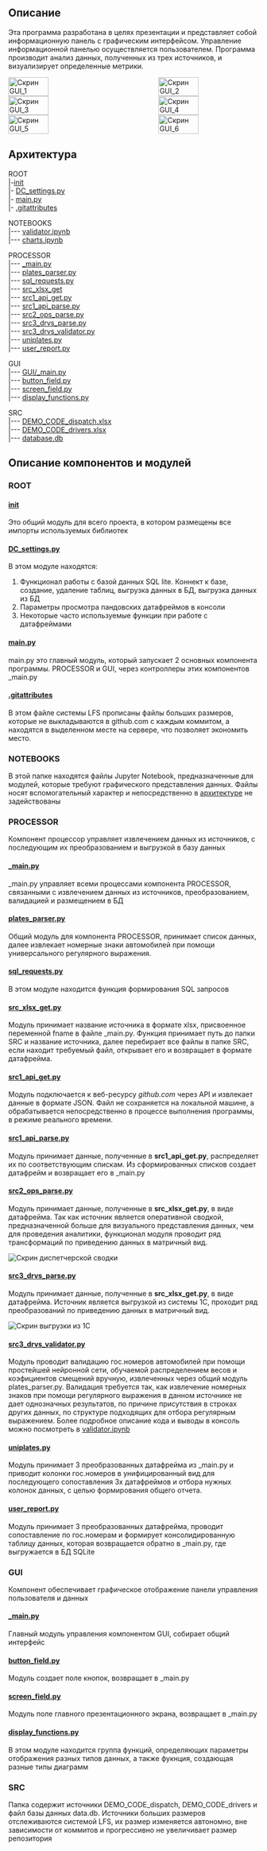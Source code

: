 ## Описание

Эта программа разработана в целях презентации и представляет собой информационную панель с графическим интерфейсом. Управление информационной панелью осуществляется пользователем. Программа производит анализ данных, полученных из трех источников, и визуализирует определенные метрики.

<div style="display: flex; flex-wrap: wrap; justify-content: space-between;">
    <img src="https://github.com/romanoffnv/DC_JSON/blob/main/GUI_1.png?raw=true" alt="Скрин GUI_1" width="40%">
    <img src="https://github.com/romanoffnv/DC_JSON/blob/main/GUI_2.png?raw=true" alt="Скрин GUI_2" width="40%">
    <img src="https://github.com/romanoffnv/DC_JSON/blob/main/GUI_3.png?raw=true" alt="Скрин GUI_3" width="40%">
    <img src="https://github.com/romanoffnv/DC_JSON/blob/main/GUI_4.png?raw=true" alt="Скрин GUI_4" width="40%">
    <img src="https://github.com/romanoffnv/DC_JSON/blob/main/GUI_5.png?raw=true" alt="Скрин GUI_5" width="40%">
    <img src="https://github.com/romanoffnv/DC_JSON/blob/main/GUI_6.png?raw=true" alt="Скрин GUI_6" width="40%">
</div>




## Архитектура

ROOT<br>
|-[init](#init)<br>
|- [DC_settings.py](#dc_settingspy)<br>
|- [main.py](#mainpy) <br>
|- [.gitattributes](#gitattributes) <br>

NOTEBOOKS<br>
|--- [validator.ipynb](#notebooks)<br>
|--- [charts.ipynb](#notebooks)<br>

PROCESSOR<br>
|--- [_main.py](#mainpy) <br>
|--- [plates_parser.py](#plates_parserpy) <br>
|--- [sql_requests.py](#sql_requestspy) <br>
|--- [src_xlsx_get](#src_xlsx_getpy) <br>
|--- [src1_api_get.py](#src1_api_getpy) <br>
|--- [src1_api_parse.py](#src1_api_parsepy) <br>
|--- [src2_ops_parse.py](#src2_ops_parsepy) <br>
|--- [src3_drvs_parse.py](#src3_drvs_parsepy) <br>
|--- [src3_drvs_validator.py](#src3_drvs_validatorpy) <br>
|--- [uniplates.py](#uniplatespy) <br>
|--- [user_report.py](#user_reportpy) <br>

GUI<br> 
|--- [GUI/_main.py](#_mainpy-1)<br>
|--- [button_field.py](#button_fieldpy)<br>
|--- [screen_field.py](#screen_fieldpy)<br>
|--- [display_functions.py](#display_functionspy) <br>

SRC<br> 
|--- [DEMO_CODE_dispatch.xlsx](#src)<br>
|--- [DEMO_CODE_drivers.xlsx](#src)<br>
|--- [database.db](#src)<br>

## Описание компонентов и модулей

### ROOT

#### [init](#)

Это общий модуль для всего проекта, в котором размещены все импорты используемых библиотек

#### [DC_settings.py](#)

В этом модуле находятся: <br>

1. Функционал работы с базой данных SQL lite. Коннект к базе, создание, удаление таблиц, выгрузка данных в БД, выгрузка данных из БД <br>
2. Параметры просмотра пандовских датафреймов в консоли <br>
3. Некоторые часто используемые функции при работе с датафреймами <br>

#### [main.py](#)

main.py это главный модуль, который запускает 2 основных компонента программы. PROCESSOR и GUI, через контроллеры этих компонентов _main.py

#### [.gitattributes](#)

В этом файле системы LFS прописаны файлы больших размеров, которые не выкладываются в github.com с каждым коммитом, а находятся в выделенном месте на сервере, что позволяет экономить место.

### NOTEBOOKS
В этой папке находятся файлы Jupyter Notebook, предназначенные для модулей, которые требуют графического представления данных. Файлы носят вспомогательный характер и непосредственно в [архитектуре](#) не задействованы

### PROCESSOR
Компонент процессор управляет извлечением данных из источников, с последующим их преобразованием и выгрузкой в базу данных
#### [_main.py](#)

_main.py управляет всеми процессами компонента PROCESSOR, связанными с извлечением данных из источников, преобразованием, валидацией и размещением в БД

#### [plates_parser.py](#)

Общий модуль для компонента PROCESSOR, принимает список данных, далее извлекает номерные знаки автомобилей при помощи универсального регулярного выражения.
#### [sql_requests.py](#)

В этом модуле находится функция формирования SQL запросов
#### [src_xlsx_get.py](#)

Модуль принимает название источника в формате xlsx, присвоенное переменной fname в файле _main.py. Функция принимает путь до папки SRC и название источника, далее перебирает все файлы в папке SRC, если находит требуемый файл, открывает его и возвращает в формате датафрейма.

#### [src1_api_get.py](#)

Модуль подключается к веб-ресурсу <i>github.com</i> через API и извлекает данные в формате JSON. Файл не сохраняется на локальной машине, а обрабатывается непосредственно в процессе выполнения программы, в режиме реального времени.

#### [src1_api_parse.py](#)

Модуль принимает данные, полученные в <b>src1_api_get.py</b>, распределяет их по соответствующим спискам. Из сформированных списков создает датафрейм и возвращает его в _main.py

#### [src2_ops_parse.py](#)

Модуль принимает данные, полученные в <b>src_xlsx_get.py</b>, в виде датафрейма. Так как источник является оперативной сводкой, предназначенной больше для визуального представления данных, чем для проведения аналитики, функционал модуля проводит ряд трансформаций по приведению данных в матричный вид. <br>

![Скрин диспетчерской сводки](https://github.com/romanoffnv/DC_JSON/blob/main/Dispatch%202023-08-17%20082034.png?raw=true)

#### [src3_drvs_parse.py](#)

Модуль принимает данные, полученные в <b>src_xlsx_get.py</b>, в виде датафрейма. Источник является выгрузкой из системы 1С, проходит ряд преобразований по приведению данных в матричный вид.

![Скрин выгрузки из 1С](https://github.com/romanoffnv/DC_JSON/blob/main/Drivers%202023-08-17%20082305.png?raw=true)

#### [src3_drvs_validator.py](#)

Модуль проводит валидацию гос.номеров автомобилей при помощи простейшей нейронной сети, обучаемой распределением весов и коэфициентов смещений вручную, извлеченных через общий модуль plates_parser.py. Валидация требуется так, как извлечение номерных знаков при помощи регулярного выражения в данном источнике не дает однозначных результатов, по причине присутствия в строках других данных, по структуре подходящих для отбора регулярным выражением. Более подробное описание кода и выводы в консоль можно посмотреть в [validator.ipynb](NOTEBOOKS/validator.ipynb)

#### [uniplates.py](#)

Модуль принимает 3 преобразованных датафрейма из _main.py и приводит колонки гос.номеров в унифицированный вид для последующего сопоставления 3х датафреймов и отбора нужных колонок данных, с целью формирования общего отчета.

#### [user_report.py](#)

Модуль принимает 3 преобразованных датафрейма, проводит сопоставление по гос.номерам и формирует консолидированную таблицу данных, которая возвращается обратно в _main.py, где выгружается в БД SQLite

### GUI
Компонент обеспечивает графическое отображение панели управления пользователя и данных
#### [_main.py](#)

Главный модуль управления компонентом GUI, собирает общий интерфейс

#### [button_field.py](#)

Модуль создает поле кнопок, возвращает в _main.py

#### [screen_field.py](#)

Модуль поле главного презентационного экрана, возвращает в _main.py
#### [display_functions.py](#)

В этом модуле находится группа функций, определяющих параметры отображения разных типов данных, а также фукнция, создающая разные типы диаграмм

### SRC

Папка содержит источники DEMO_CODE_dispatch, DEMO_CODE_drivers и файл базы данных data.db. Источники больших размеров отслеживаются системой LFS, их размер изменяется автономно, вне зависимости от коммитов и прогрессивно не увеличивает размер репозитория
